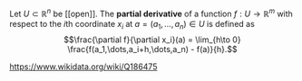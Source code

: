 Let $U \subset \mathbb R^n$ be [[open]]. The **partial derivative** of a function $f:U\to\mathbb R^m$ with respect to the $i$th coordinate $x_i$ at $a = (a_1,\dots,a_n) \in U$ is defined as $$\frac{\partial f}{\partial x_i}(a) = \lim_{h\to 0} \frac{f(a_1,\dots,a_i+h,\dots,a_n) - f(a)}{h}.$$

https://www.wikidata.org/wiki/Q186475